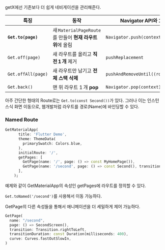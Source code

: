 getX에선 기존보다 더 쉽게 네비게이션을 관리해준다.


| 특징               | 동작                                                      | Navigator API와 1:1 대응             | 스택 영향     |
| ------------------ | --------------------------------------------------------- | ------------------------------------ | ------------- |
| **`Get.to(page)`** | 새 `MaterialPageRoute`를 만들어 **현재 라우트 위**에 올림 | `Navigator.push(context, …)`         | **push**      |
| `Get.off(page)`    | 새 라우트를 올리고 **직전 1 개** 제거                     | `pushReplacement`                    | push ＋ pop 1 |
| `Get.offAll(page)` | 새 라우트만 남기고 **전체 스택 삭제**                     | `pushAndRemoveUntil((route)=>false)` | clear ＋ push |
| `Get.back()`       | 맨 위 라우트 1 개 **pop**                                 | `Navigator.pop(context)`             | pop           |


아주 간단한 형태의 Route로는 `Get.to(const Second())`가 있다. 그러나 이는 인스턴스식 화면 이동으로, 웹개발처럼 라우트를 경로(Name)에 바인딩할 수 있다.

### Named Route

```dart
GetMaterialApp(
      title: 'Flutter Demo',
      theme: ThemeData(
        primarySwatch: Colors.blue,
      ),
      initialRoute: '/',
      getPages: [
        GetPage(name: '/', page: () => const MyHomePage()),
        GetPage(name: '/second', page: () => const Second(), transition: Transition.leftToRight)), // 애니메이션 적용 가능
      ],
    );
```

예제와 같이 GetMaterialApp의 속성인 getPages에 라우트를 정의할 수 있다.

`Get.toNamed('/second')`를 사용해서 이동 가능하다.

GetPage의 다른 속성들을 통해서 애니메이션을 더 세밀하게 제어 가능하다.

```dart
GetPage(
  name: "/second",
  page: () => SecondScreen(),
  transition: Transition.rightToLeft,
  transitionDuration: const Duration(milliseconds: 400),
  curve: Curves.fastOutSlowIn,
)
```

